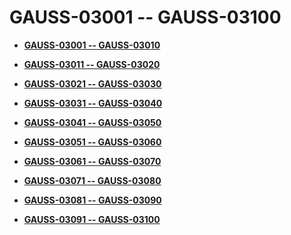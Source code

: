 # GAUSS-03001 -- GAUSS-03100<a name="ZH-CN_TOPIC_0302073060"></a>

-   **[GAUSS-03001 -- GAUSS-03010](GAUSS-03001----GAUSS-03010.md)**  

-   **[GAUSS-03011 -- GAUSS-03020](GAUSS-03011----GAUSS-03020.md)**  

-   **[GAUSS-03021 -- GAUSS-03030](GAUSS-03021----GAUSS-03030.md)**  

-   **[GAUSS-03031 -- GAUSS-03040](GAUSS-03031----GAUSS-03040.md)**  

-   **[GAUSS-03041 -- GAUSS-03050](GAUSS-03041----GAUSS-03050.md)**  

-   **[GAUSS-03051 -- GAUSS-03060](GAUSS-03051----GAUSS-03060.md)**  

-   **[GAUSS-03061 -- GAUSS-03070](GAUSS-03061----GAUSS-03070.md)**  

-   **[GAUSS-03071 -- GAUSS-03080](GAUSS-03071----GAUSS-03080.md)**  

-   **[GAUSS-03081 -- GAUSS-03090](GAUSS-03081----GAUSS-03090.md)**  

-   **[GAUSS-03091 -- GAUSS-03100](GAUSS-03091----GAUSS-03100.md)**  


